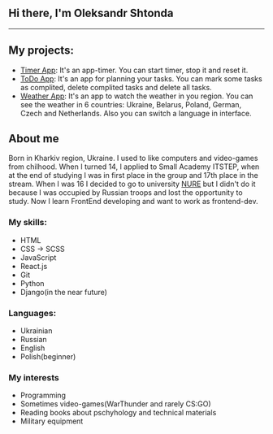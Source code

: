 ## Hi there, I'm Oleksandr Shtonda
--------------------------------------
## My projects:
   * [Timer App](https://kunk80110.github.io/timer.github.io/): It's an app-timer. You can start timer, stop it and reset it.
   * [ToDo App](https://kunk80110.github.io/todo-app.github.io/): It's an app for planning your tasks. You can mark some tasks as complited, delete complited tasks and delete all tasks.
   * [Weather App](https://kunk80110.github.io/weather-app.github.io/): It's an app to watch the weather in you region. You can see the weather in 6 countries: Ukraine, Belarus, Poland, German, Czech and Netherlands. Also you can switch a language in interface.

## About me
Born in Kharkiv region, Ukraine. I used to like computers and video-games from chilhood. When I turned 14, I applied to Small Academy ITSTEP, when at the end of studying I was in first place in the group and 17th place in the stream. When I was 16 I decided to go to university [NURE](https://nure.ua/en/) but I didn't do it because I was occupied by Russian troops and lost the opportunity to study. Now I learn FrontEnd developing and want to work as frontend-dev. 

### My skills:
  * HTML
  * CSS -> SCSS
  * JavaScript
  * React.js
  * Git
  * Python
  * Django(in the near future)

### Languages:
  * Ukrainian
  * Russian
  * English
  * Polish(beginner)

### My interests
  * Programming
  * Sometimes video-games(WarThunder and rarely CS:GO)
  * Reading books about pschyhology and technical materials
  * Military equipment
